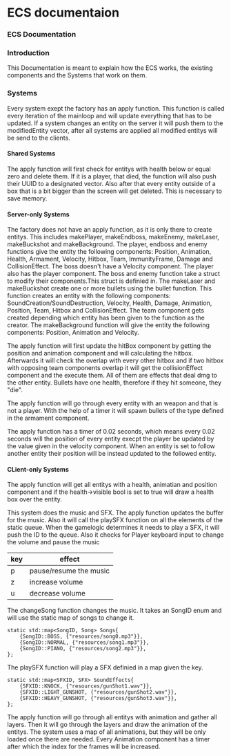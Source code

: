 # ECS documentaion

### **ECS Documentation**

### **Introduction**

This Documentation is meant to explain how the ECS works, the existing components and the Systems that work on them.

### **Systems**

Every system exept the factory has an apply function. This function is called every iteration of the mainloop and will update everything that has to be updated. If a system changes an entity on the server it will push them to the modifiedEntity vector, after all systems are applied all modified entitys will be send to the clients.

#### **Shared Systems**

The apply function will first check for entitys with health below or equal zero and delete them. If it is a player, that died, the function will also push their UUID to a designated vector. Also after that every entity outside of a box that is a bit bigger than the screen will get deleted. This is necessary to save memory.

#### **Server-only Systems**

The factory does not have an apply function, as it is only there to create entitys. This includes makePlayer, makeEndboss, makeEnemy, makeLaser, makeBuckshot and makeBackground. The player, endboss and enemy functions give the entity the following components: Position, Animation, Health, Armament, Velocity, Hitbox, Team, ImmunityFrame, Damage and CollisionEffect. The boss doesn't have a Velocity component. The player also has the player component. The boss and enemy function take a struct to modify their components.This struct is definied in. The makeLaser and makeBuckshot create one or more bullets using the bullet function. This function creates an entity with the following components: SoundCreation/SoundDestruction, Velocity, Health, Damage, Animation, Position, Team, Hitbox and CollisionEffect. The team component gets created depending which entity has been given to the function as the creator. The makeBackground function will give the entity the following components: Position, Animation and Velocity.

The apply function will first update the hitBox component by getting the position and animation component and will calculating the hitbox. Afterwards it will check the overlap with every other hitbox and if two hitbox with opposing team components overlap it will get the collisionEffect component and the execute them. All of them are effects that deal dmg to the other entity. Bullets have one health, therefore if they hit someone, they "die".

The apply function will go through every entity with an weapon and that is not a player. With the help of a timer it will spawn bullets of the type defined in the armament component.

The apply function has a timer of 0.02 seconds, which means every 0.02 seconds will the position of every entity execpt the player be updated by the value given in the velocity component. When an entity is set to follow another entity their position will be instead updated to the followed entity.

#### **CLient-only Systems**

The apply function will get all entitys with a health, animatian and position component and if the health->visible bool is set to true will draw a health box over the entity.

This system does the music and SFX. The apply function updates the buffer for the music. Also it will call the playSFX function on all the elements of the static queue. When the gamelogic determines it needs to play a SFX, it will push the ID to the queue. Also it checks for Player keyboard input to change the volume and pause the music

| key | effect                 |
| --- | ---------------------- |
| p   | pause/resume the music |
| z   | increase volume        |
| u   | decrease volume        |

The changeSong function changes the music. It takes an SongID enum and will use the static map of songs to change it.

```
static std::map<SongID, Song> Songs{
    {SongID::BOSS, {"resources/song0.mp3"}},
    {SongID::NORMAL, {"resources/song1.mp3"}},
    {SongID::PIANO, {"resources/song2.mp3"}},
};
```

The playSFX function will play a SFX definied in a map given the key.

```
static std::map<SFXID, SFX> SoundEffects{
    {SFXID::KNOCK, {"resources/gunShot1.wav"}},
    {SFXID::LIGHT_GUNSHOT, {"resources/gunShot2.wav"}},
    {SFXID::HEAVY_GUNSHOT, {"resources/gunShot3.wav"}},
};
```

The apply function will go through all entitys with animation and gather all layers. Then it will go through the layers and draw the animation of the entitys. The system uses a map of all animations, but they will be only loaded once there are needed. Every Animation component has a timer after which the index for the frames will be increased.
